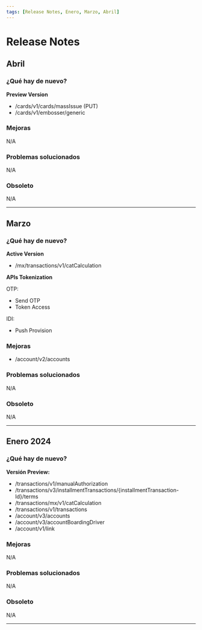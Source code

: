 ```yaml
---
tags: [Release Notes, Enero, Marzo, Abril]
---
```


# Release Notes

## Abril

### ¿Qué hay de nuevo?
**Preview Version**
- /cards/v1/cards/massIssue (PUT)
- /cards/v1/embosser/generic

### Mejoras

N/A

### Problemas solucionados

N/A

### Obsoleto

N/A

---

## Marzo

### ¿Qué hay de nuevo?
**Active Version**
- /mx/transactions/v1/catCalculation

**APIs Tokenization**


OTP:
- Send OTP
- Token Access

IDI:
- Push Provision

### Mejoras
- /account/v2/accounts

### Problemas solucionados

N/A

### Obsoleto

N/A

---

## Enero 2024

### ¿Qué hay de nuevo?

**Versión Preview:**
- /transactions/v1/manualAuthorization
- /transactions/v3/installmentTransactions/{installmentTransaction-Id}/terms
- /transactions/mx/v1/catCalculation
- /transactions/v1/transactions
- /account/v3/accounts
- /account/v3/accountBoardingDriver
- /account/v1/link

### Mejoras

N/A

### Problemas solucionados

N/A

### Obsoleto

N/A

---
